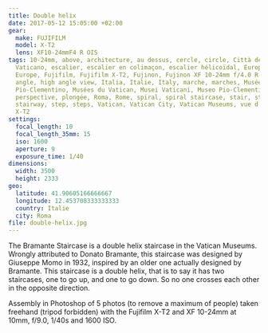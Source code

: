 ```yaml
---
title: Double helix
date: 2017-05-12 15:05:00 +02:00
gear:
  make: FUJIFILM
  model: X-T2
  lens: XF10-24mmF4 R OIS
tags: 10-24mm, above, architecture, au dessus, cercle, circle, Città del
  Vaticano, escalier, escalier en colimaçon, escalier hélicoïdal, Europa,
  Europe, Fujifilm, Fujifilm X-T2, Fujinon, Fujinon XF 10-24mm f/4.0 R OIS, high
  angle, high angle view, Italia, Italie, Italy, marche, marches, Musée
  Pio-Clementino, Musées du Vatican, Musei Vaticani, Museo Pio-Clementino,
  perspective, plongée, Roma, Rome, spiral, spiral staircase, stair, staircase,
  stairway, step, steps, Vatican, Vatican City, Vatican Museums, vue d'en haut,
  X-T2
settings:
  focal_length: 10
  focal_length_35mm: 15
  iso: 1600
  aperture: 9
  exposure_time: 1/40
dimensions:
  width: 3500
  height: 2333
geo:
  latitude: 41.90605166666667
  longitude: 12.453708333333333
  country: Italie
  city: Roma
file: double-helix.jpg
---
```


The Bramante Staircase is a double helix staircase in the Vatican Museums. Wrongly attributed to Donato Bramante, this staircase was designed by Giuseppe Momo in 1932, inspired by an older one actually designed by Bramante. This staircase is a double helix, that is to say it has two staircases, one to go up, and one to go down. So no one crosses each other in the opposite direction.

Assembly in Photoshop of 5 photos (to remove a maximum of people) taken freehand (tripod forbidden) with the Fujifilm X-T2 and XF 10-24mm at 10mm, f/9.0, 1/40s and 1600 ISO.
